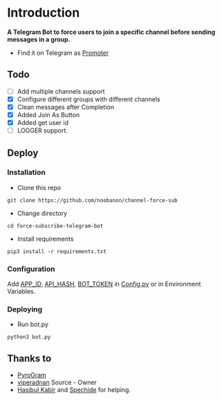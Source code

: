 # Introduction
**A Telegram Bot to force users to join a specific channel before sending messages in a group.**
- Find it on Telegram as [Promoter](https://t.me/@ForceMemberRoBot)

## Todo
- [ ] Add multiple channels support
- [X] Configure different groups with different channels
- [X] Clean messages after Completion
- [x] Added Join As Button
- [x] Added get user id
- [ ] LOGGER support.

## Deploy

### Installation
- Clone this repo
```
git clone https://github.com/noobanon/channel-force-sub
```
- Change directory
```
cd force-subscribe-telegram-bot
```
- Install requirements
```
pip3 install -r requirements.txt
```

### Configuration
Add [APP_ID](https://my.telegram.org/apps), [API_HASH](https://my.telegram.org/apps), [BOT_TOKEN](https://t.me/botfather) in [Config.py](Config.py) or in Environment Variables.

### Deploying
- Run bot.py
```
python3 bot.py
```

## Thanks to
- [PyroGram](https://PyroGram.org)
- [viperadnan](https://github.com/viperadnan-git) Source - Owner
- [Hasibul Kabir](https://GitHub.com/hasibulkabir) and [Spechide](https://GitHub.com/spechide) for helping.
